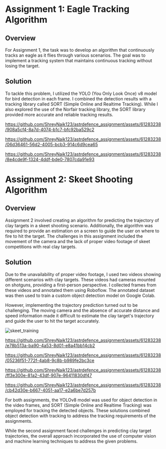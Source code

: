 # Assignment 1: Eagle Tracking Algorithm

## Overview
For Assignment 1, the task was to develop an algorithm that continuously tracks an eagle as it flies through various scenarios. The goal was to implement a tracking system that maintains continuous tracking without losing the target.

## Solution
To tackle this problem, I utilized the YOLO (You Only Look Once) v8 model for bird detection in each frame. I combined the detection results with a tracking library called SORT (Simple Online and Realtime Tracking). While I also explored the use of the Norfair tracking library, the SORT library provided more accurate and reliable tracking results.

https://github.com/ShreyNaik123/astrdefence_assignment/assets/61283238/908a5cf4-8a7d-4074-b1c7-bfc92ba529c2

https://github.com/ShreyNaik123/astrdefence_assignment/assets/61283238/06d36461-56d2-4005-bcb3-914c6d9cea65


https://github.com/ShreyNaik123/astrdefence_assignment/assets/61283238/8e4cde9f-1324-4ddf-bde0-7807cda91e93



# Assignment 2: Skeet Shooting Algorithm

## Overview
Assignment 2 involved creating an algorithm for predicting the trajectory of clay targets in a skeet shooting scenario. Additionally, the algorithm was required to provide an estimation on a screen to guide the user on where to fire to hit the target. The challenges in this assignment included the movement of the camera and the lack of proper video footage of skeet competitions with real clay targets.

## Solution
Due to the unavailability of proper video footage, I used two videos showing different scenarios with clay targets. These videos had cameras mounted on shotguns, providing a first-person perspective. I collected frames from these videos and annotated them using Roboflow. The annotated dataset was then used to train a custom object detection model on Google Colab.

However, implementing the trajectory prediction turned out to be challenging. The moving camera and the absence of accurate distance and speed information made it difficult to estimate the clay target's trajectory and guide the user to hit the target accurately.

![skeet_training](https://github.com/ShreyNaik123/astrdefence_assignment/assets/61283238/281c9ed9-6f99-4af8-bc51-432441ad05e6)



https://github.com/ShreyNaik123/astrdefence_assignment/assets/61283238/e78b513a-ba90-4a53-8d01-e8a41bb14cb2


https://github.com/ShreyNaik123/astrdefence_assignment/assets/61283238/05236f51-772f-4ab8-9c8b-b989fe2bc3ce




https://github.com/ShreyNaik123/astrdefence_assignment/assets/61283238/ff3e300e-81a2-43df-907e-96411830df47



https://github.com/ShreyNaik123/astrdefence_assignment/assets/61283238/cb42d30e-b667-4051-aa17-e2a6be7d257b




For both assignments, the YOLOv8 model was used for object detection in the video frames, and SORT (Simple Online and Realtime Tracking) was employed for tracking the detected objects. These solutions combined object detection with tracking to address the tracking requirements of the assignments.

While the second assignment faced challenges in predicting clay target trajectories, the overall approach incorporated the use of computer vision and machine learning techniques to address the given problems.

